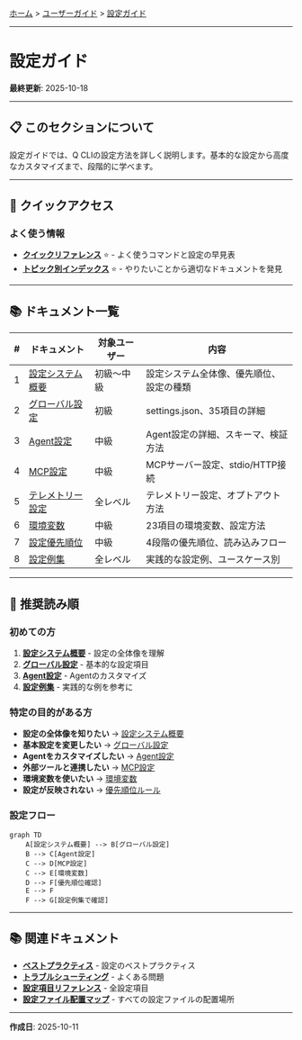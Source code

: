 [ホーム](../../README.md) > [ユーザーガイド](../README.md) > [設定ガイド](README.md)

---

# 設定ガイド

**最終更新**: 2025-10-18

---

## 📋 このセクションについて

設定ガイドでは、Q CLIの設定方法を詳しく説明します。基本的な設定から高度なカスタマイズまで、段階的に学べます。

---

## 🚀 クイックアクセス

### よく使う情報

- **[クイックリファレンス](../07_reference/08_quick-reference.md)** ⭐ - よく使うコマンドと設定の早見表
- **[トピック別インデックス](../07_reference/09_topic-index.md)** ⭐ - やりたいことから適切なドキュメントを発見

---

## 📚 ドキュメント一覧

| # | ドキュメント | 対象ユーザー | 内容 |
|---|-------------|-------------|------|
| 1 | [設定システム概要](01_overview.md) | 初級〜中級 | 設定システム全体像、優先順位、設定の種類 |
| 2 | [グローバル設定](03_global-settings.md) | 初級 | settings.json、35項目の詳細 |
| 3 | [Agent設定](04_agent-configuration.md) | 中級 | Agent設定の詳細、スキーマ、検証方法 |
| 4 | [MCP設定](06_mcp-configuration.md) | 中級 | MCPサーバー設定、stdio/HTTP接続 |
| 5 | [テレメトリー設定](06_telemetry.md) | 全レベル | テレメトリー設定、オプトアウト方法 |
| 6 | [環境変数](05_environment-variables.md) | 中級 | 23項目の環境変数、設定方法 |
| 7 | [設定優先順位](02_priority-rules.md) | 中級 | 4段階の優先順位、読み込みフロー |
| 8 | [設定例集](07_examples.md) | 全レベル | 実践的な設定例、ユースケース別 |

---

## 🚀 推奨読み順

### 初めての方
1. **[設定システム概要](01_overview.md)** - 設定の全体像を理解
2. **[グローバル設定](03_global-settings.md)** - 基本的な設定項目
3. **[Agent設定](04_agent-configuration.md)** - Agentのカスタマイズ
4. **[設定例集](07_examples.md)** - 実践的な例を参考に

### 特定の目的がある方
- **設定の全体像を知りたい** → [設定システム概要](01_overview.md)
- **基本設定を変更したい** → [グローバル設定](03_global-settings.md)
- **Agentをカスタマイズしたい** → [Agent設定](04_agent-configuration.md)
- **外部ツールと連携したい** → [MCP設定](06_mcp-configuration.md)
- **環境変数を使いたい** → [環境変数](05_environment-variables.md)
- **設定が反映されない** → [優先順位ルール](02_priority-rules.md)

### 設定フロー

```mermaid
graph TD
    A[設定システム概要] --> B[グローバル設定]
    B --> C[Agent設定]
    C --> D[MCP設定]
    C --> E[環境変数]
    D --> F[優先順位確認]
    E --> F
    F --> G[設定例集で確認]
```

---

## 📚 関連ドキュメント

- **[ベストプラクティス](../04_best-practices/01_configuration.md)** - 設定のベストプラクティス
- **[トラブルシューティング](../06_troubleshooting/02_common-issues.md)** - よくある問題
- **[設定項目リファレンス](../07_reference/03_settings-reference.md)** - 全設定項目
- **[設定ファイル配置マップ](../07_reference/04_configuration-file-locations.md)** - すべての設定ファイルの配置場所

---

**作成日**: 2025-10-11
